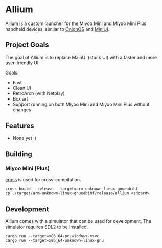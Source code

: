# Allium

Allium is a custom launcher for the Miyoo Mini and Miyoo Mini Plus handheld devices, similar to [OnionOS](https://github.com/OnionUI/Onion) and [MiniUI](https://github.com/shauninman/MiniUI).

## Project Goals

The goal of Allium is to replace MainUI (stock UI) with a faster and more user-friendly UI.

Goals:
- Fast
- Clean UI
- RetroArch (with Netplay)
- Box art
- Support running on both Miyoo Mini and Miyoo Mini Plus without changes

## Features
- None yet :)

## Building

### Miyoo Mini (Plus)

[cross](https://github.com/cross-rs/cross) is used for cross-compilation.

```
cross build --release --target=arm-unknown-linux-gnueabihf
cp ./target/arm-unknown-linux-gnueabihf/release/allium <sdcard>
```

## Development

Allium comes with a simulator that can be used for development. The simulator requires SDL2 to be installed.

```
cargo run --target=x86_64-pc-windows-msvc
cargo run --target=x86_64-unknown-linux-gnu
```